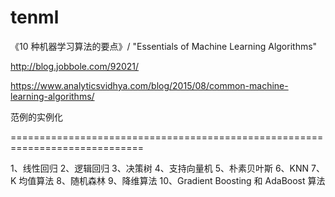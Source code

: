 # tenml

《10 种机器学习算法的要点》/ "Essentials of Machine Learning Algorithms"

http://blog.jobbole.com/92021/

https://www.analyticsvidhya.com/blog/2015/08/common-machine-learning-algorithms/

范例的实例化

=============================================================================

1、线性回归
2、逻辑回归
3、决策树
4、支持向量机
5、朴素贝叶斯
6、KNN
7、K 均值算法
8、随机森林
9、降维算法
10、Gradient Boosting 和 AdaBoost 算法



